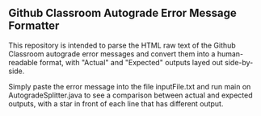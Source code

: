 ## Github Classroom Autograde Error Message Formatter
This repository is intended to parse the HTML raw text of the Github Classroom autograde error messages and convert them into a human-readable format, with "Actual" and "Expected" outputs layed out side-by-side.

Simply paste the error message into the file inputFile.txt and run main on AutogradeSplitter.java to see a comparison between actual and expected outputs, with a star in front of each line that has different output.
